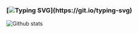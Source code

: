 ### [![Typing SVG](https://readme-typing-svg.herokuapp.com?color=%23F72831&size=23&lines=Hello+there%2C+I'm+Vanessa;I'm+an+Android+Developer+based+in+Nairobi;Hit+me+up%2C+I'd+love+to+work+with+you!)](https://git.io/typing-svg)

![Github stats](https://github-readme-stats.vercel.app/api?vkamunya=vkamunya)

<!--
**vkamunya/vkamunya** is a ✨ _special_ ✨ repository because its `README.md` (this file) appears on your GitHub profile.

Here are some ideas to get you started:

- 🔭 I’m currently working on ...
- 🌱 I’m currently learning ...
- 👯 I’m looking to collaborate on ...
- 🤔 I’m looking for help with ...
- 💬 Ask me about ...
- 📫 How to reach me: ...
- 😄 Pronouns: ...
- ⚡ Fun fact: ...
-->
